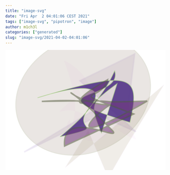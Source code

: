 ```yaml
---
title: "image-svg"
date: "Fri Apr  2 04:01:06 CEST 2021"
tags: ["image-svg", "pipotron", "image"]
author: m1ch3l
categories: ["generated"]
slug: "image-svg/2021-04-02-04:01:06"
---
```


![](image.svg)

